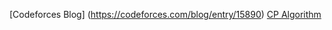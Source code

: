 [Codeforces Blog] (https://codeforces.com/blog/entry/15890)
[CP Algorithm](https://cp-algorithms.com/data_structures/segment_tree.html)